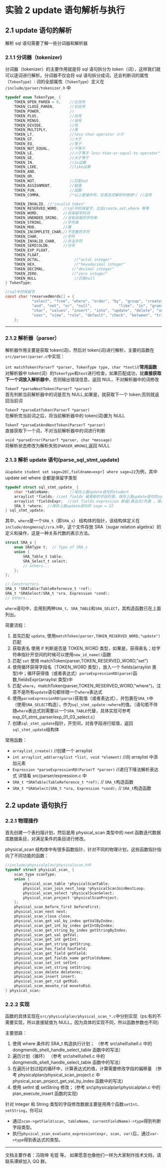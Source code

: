 # 实验 2 update 语句解析与执行

## 2.1 update 语句的解析

解析 sql 语句需要了解一些分词器和解析器

### 2.1.1 分词器（tokenizer)

分词器（tokenizer）的主要作用就是将 sql 语句拆分为 token（词），这样我们就可以逐词进行解析。分词器不仅会将 sql 语句拆分成词，还会判断词的属性（`TokenType`）:
词的全部属性（`TokenType`）定义在 `/include/parser/tokenizer.h` 中

```c
typedef enum TokenType_ {
    TOKEN_OPEN_PAREN = 0,    //左括号
    TOKEN_CLOSE_PAREN,       //右括号
    TOKEN_POWER,             //
    TOKEN_PLUS,              //加号
    TOKEN_MINUS,             //减号
    TOKEN_DIVIDE,            //除
    TOKEN_MULTIPLY,          //乘
    TOKEN_LT,                //less-than operator 小于
    TOKEN_GT,                //大于
    TOKEN_EQ,                //等于
    TOKEN_NOT_EQUAL,         //不等于
    TOKEN_LE,                //小于等于 less-than-or-equal-to operator"
    TOKEN_GE,                //大于等于
    TOKEN_IN,                //in运算
    TOKEN_LIKE,              //like运算
    TOKEN_AND,
    TOKEN_OR,
    TOKEN_NOT,               //匹配not
    TOKEN_ASSIGNMENT,        //赋值
    TOKEN_FUN,               //函数
    TOKEN_COMMA,             /*以上是操作符，在表达式解析时使用*/ //逗号

    TOKEN_INVALID, //"invalid token"
    TOKEN_RESERVED_WORD,  //sql中的保留字，比如create,set,where 等等
    TOKEN_WORD,           //非保留字的词
    TOKEN_UNENDED_SRING,  //没有结尾的字符串
    TOKEN_STRING,         //字符串
    TOKEN_MOD,            //模
    TOKEN_INCOMPLETE_CHAR,//不完整的字符
    TOKEN_CHAR,           //字符
    TOKEN_INVALID_CHAR,   //非法字符
    TOKEN_SEMICOLON,      //分号
    TOKEN_EXP_FLOAT,
    TOKEN_FLOAT,
    TOKEN_OCTAL,               //"octal integer"
    TOKEN_HEX,                 //"hexadecimal integer"
    TOKEN_DECIMAL,            //"decimal integer"
    TOKEN_ZERO,               //"zero integer"
    TOKEN_NULL                 //匹配null
} TokenType;
```

```c
//sql中的保留字
const char *reservedWords[] = {
            "select", "from", "where", "order", "by", "group", "create", "table", "index",
            "and", "not", "or", "null",            "like", "in", "grant", "integer", "int",
            "char", "values", "insert", "into", "update", "delete", "set", "on",
            "user", "view", "rule", "default", "check", "between", "trigger", "primary", "key", "foreign"
    };
```

---

### 2.1.2 解析器（parser）

解析器作用主要是获取 token(词)，然后对 token(词)进行解析，主要的函数在`src/parser/parser.c`中实现：

`int matchToken(ParserT *parser, TokenType type, char *text)`//**常用函数**
对解析器中 token(词）的`TokenType`和`text`进行检查，如果匹配成功，就**直接获取下一个词放入解析器中**，否则输出错误信息，返回 NUL，不对解析器中的词修改

`TokenT *parseNextToken(ParserT *parser)`  
首先判断当前解析器中的词是否为 NULL,如果是，就获取下一个 token;否则就返回当前词

`TokenT *parseEatToken(ParserT *parser)`  
在解析完当前词之后，将当前解析器中的 token(词)置为 NULL

`TokenT *parseEatAndNextToken(ParserT *parser)`  
直接获取下一个词，不对当前解析器中的词进行判断

`void *parseError(ParserT *parser, char *message)`  
将解析状态修改为解析失败(`PARSER_WRONG`),返回 NULL

### 2.1.3 解析 update 语句(parse_sql_stmt_update)

`以update student set sage=20[,fieldname=expr] where sage=22`为例，其中 update set where 全都是保留字类型

```c
typedef struct sql_stmt_update_ {
    char *tableName;         //保存上面update语句的student
    arraylist *fields; //set fields 被更新的字段列表。保存上面update语句的sage
    arraylist *fieldsExpr;  //set fields expression 新值(表达式)列表 。保存上面update语句的20
    SRA_t *where;  //保存上面update语句的 sage = 22
} sql_stmt_update;
```

其中，`where`是一个`SRA_t`（即`SRA_s`） 结构体的指针，该结构体定义在`include/dongmensql/sra.h`中，这个文件存放 SRA（sugar relation algebra）的定义和操作，这是一种关系代数的表示方法。

```c
struct SRA_s {
    enum SRAType t;  // Type of SRA_s
    union {
        SRA_Table_t table;
        SRA_Select_t select;
        // others...
    };
};

// Constructors
SRA_t *SRATable(TableReference_t *ref);
SRA_t *SRASelect(SRA_t *sra, Expression *cond);
// others...
```

`where`语句中，会用到两种`SRA_t`、`SRA_TABLE`和`SRA_SELECT`，其构造函数已在上面列出。

简要流程：

1. 首先匹配 `update`, 使用`matchToken(parser,TOKEN_RESERVED_WORD,"update")`匹配
2. 获取表名 使用 if 判断是否是 TOKEN_WORD 类型，如果是，获得表名；给字符串指针开空间的时候可以使用`new_id_name()`函数
3. 匹配 `set` 使用 matchToken(parser,TOKEN_RESERVED_WORD,"set")
4. 使用循环获得字段名（TOKEN_WORD 类型），放入一个 fields(arraylist 类型)中；循环获得值（或者表达式）`parseExpressionRD(parse)`函数,fieldsExpr(arraylist 类型)中
5. 匹配 `where`，matchToken(parser,TOKEN_RESERVED_WORD,"where")，注意不是所有`update`语句都伴随一个`where`表达式
6. 使用`parseExpressionRD(parse)`获取值（或者表达式），并包裹在`SRA_t`中（使用`SRA_SELECT`构造），作为`sql_stmt_update->where`的值。（语句若不伴随`where`表达式则需要以一个`SRA_TABLE`代替，具体实现可参考 exp_01_stmt_parser/exp_01_03_select.c）
7. 创建`sql_stmt_update`指针，开空间，对各字段进行赋值，返回`sql_stmt_update`结构体

常用函数：

- `arraylist_create()` //创建一个 arraylist
- `int arraylist_add(arraylist *list, void *element)` //向 arraylist 中添加元素
- `Expression *parseExpressionRD(ParserT *parser)` //递归下降法解析表达式 详情看 src/parser/expression.c 中
- `SRA_t *SRATable(TableReference_t *ref);` // `SRA_t`构造函数
- `SRA_t *SRASelect(SRA_t *sra, Expression *cond);` // `SRA_t`构造函数

## 2.2 update 语句执行

### 2.2.1 物理操作

首先创建一个表扫描计划，然后是用 physical_scan 类型中的 next 函数迭代数据库数据条目，对满足条件的条目进行修改。

physical_scan 结构体中有很多函数指针，针对不同的物理计划，这些函数指针指向了不同功能的函数：

```c
//include/physicalplan/physicalscan.h中
typedef struct physical_scan_ {
    scan_type scanType;
    union {
        physical_scan_table *physicalScanTable;
        physical_scan_join_nest_loop *physicalScanJoinNestLoop;
        physical_scan_select *physicalScanSelect;
        physical_scan_project *physicalScanProject;
    };
    physical_scan_before_first beforeFirst;
    physical_scan_next next;
    physical_scan_close close;
    physical_scan_get_val_by_index getValByIndex;
    physical_scan_get_int_by_index getIntByIndex;
    physical_scan_get_string_by_index getStringByIndex;
    physical_scan_get_val getVal;
    physical_scan_get_int getInt;
    physical_scan_get_string getString;
    physical_scan_has_field hasField;
    physical_scan_get_field getField;
    physical_scan_get_fields_name getFieldsName;
    physical_scan_set_int setInt;
    physical_scan_set_string setString;
    physical_scan_delete deleterec;
    physical_scan_insert insert;
    physical_scan_get_rid getRid;
    physical_scan_moveto_rid movetoRid;
} physical_scan;
```

### 2.2.2 实现

函数的具体实现在`src/physicalplan/physical_scan_*.c`中分别实现（ps:有的不需要实现，所以直接赋值为 NULL。因为具体的实现不同，所以函数参数也不同）

主要思路：

1. 使用 where 条件的 SRA_t 构造执行计划；
   （参考 src\shell\shell.c 中的 dongmendb_shell_handle_select_table 函数中的写法）
2. 遍历计划（循环）
   （参考 src\shell\shell.c 中的 dongmendb_shell_handle_select_table 函数中的写法）
3. 在遍历计划过程的循环中，计算表达式的值，计算需要修改字段的偏移量
   （参考 physicalplan/physical_scan_project.c 中 physical_scan_project_get_val_by_index 函数中的写法）
4. 使用 setInt 或 setString 修改；
   (参考 src\physicalplan\physicalplan.c 中的 plan_execute_insert 函数的实现)

针对 Integer 和 String 类型的字段修改数据主要是用两个函数`setInt`、`setString`，你可以

- 通过`scan->getField(scan, tableName, currentFieldName)->type`得到判断字段类型。
- 执行`physical_scan_evaluate_expression(expr, scan, var)`后，通过`var->type`得到表达式的类型。

---

文档主要作者：冯晓坤 毛锟 等。 如果愿意也像他们一样为大家制作技术文档，请联系谭婷加入 QQ 群。
